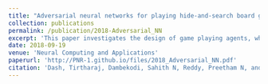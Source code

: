 ```yaml
---
title: "Adversarial neural networks for playing hide-and-search board game Scotland Yard"
collection: publications
permalink: /publication/2018-Adversarial_NN
excerpt: 'This paper investigates the design of game playing agents, which should automatically play an asymmetric hide-and-search-based board game with imperfect information, called Scotland Yard. Neural network approaches have been developed to make the agents behave human-like in the sense that they would assess the game environment in a way a human would assess it. Specifically, a thorough investigation has been conducted on the application of adversarial neural network combined with Q-learning for designing the game playing agents in the game. The searchers, called detectives and the hider, called Mister X (Mr. X) have been modeled as neural network agents, which play the game of Scotland Yard. Though it is a type of two-player (or, two-sided) game, all the five detectives must cooperate to capture the hider to win the game. A special kind of feature space has been designed for both detectives and Mr. X that would aid the process of cooperation among the detectives. Rigorous experiments have been conducted, and the performance in each experiment has been noted. The evidence from the obtained results demonstrates that the designed neural agents could show promising performance in terms of learning the game, cooperating, and making efforts to win the game.'
date: 2018-09-19
venue: 'Neural Computing and Applications'
paperurl: 'http://PNR-1.github.io/files/2018_Adversarial_NN.pdf'
citation: 'Dash, Tirtharaj, Dambekodi, Sahith N, Reddy, Preetham N, and Abraham, Ajith. &quot;Adversarial neural networks for playing hide-and-search board game Scotland Yard.&quot; <i>Neural Computing and Applications 2018</i>.'
---
```


